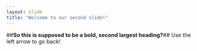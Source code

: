 ```yaml
---
layout: slide
title: "Welcome to our second slide!"
---
```

##**So this is supposed to be a bold, second largest heading?**##
Use the left arrow to go back!
